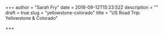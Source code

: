 +++
author = "Sarah Fry"
date = 2018-09-12T15:23:52Z
description = ""
draft = true
slug = "yellowstone-colorado"
title = "US Road Trip: Yellowstone & Colorado"

+++




